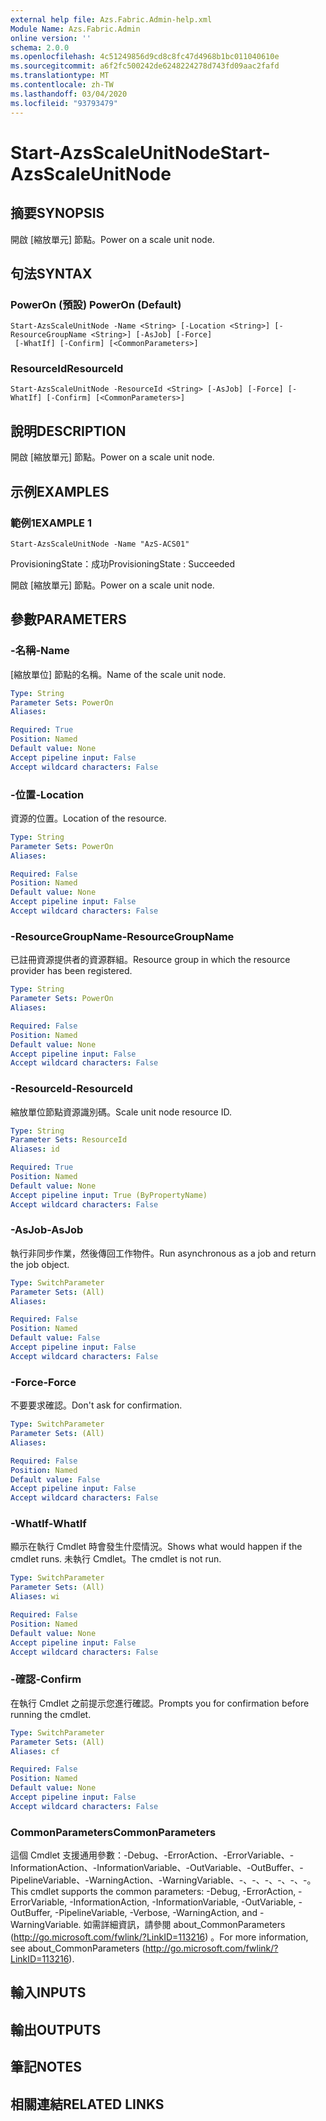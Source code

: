 ```yaml
---
external help file: Azs.Fabric.Admin-help.xml
Module Name: Azs.Fabric.Admin
online version: ''
schema: 2.0.0
ms.openlocfilehash: 4c51249856d9cd8c8fc47d4968b1bc011040610e
ms.sourcegitcommit: a6f2fc500242de6248224278d743fd09aac2fafd
ms.translationtype: MT
ms.contentlocale: zh-TW
ms.lasthandoff: 03/04/2020
ms.locfileid: "93793479"
---
```

# <span data-ttu-id="db6d9-101">Start-AzsScaleUnitNode</span><span class="sxs-lookup"><span data-stu-id="db6d9-101">Start-AzsScaleUnitNode</span></span>

## <span data-ttu-id="db6d9-102">摘要</span><span class="sxs-lookup"><span data-stu-id="db6d9-102">SYNOPSIS</span></span>
<span data-ttu-id="db6d9-103">開啟 [縮放單元] 節點。</span><span class="sxs-lookup"><span data-stu-id="db6d9-103">Power on a scale unit node.</span></span>

## <span data-ttu-id="db6d9-104">句法</span><span class="sxs-lookup"><span data-stu-id="db6d9-104">SYNTAX</span></span>

### <span data-ttu-id="db6d9-105">PowerOn (預設) </span><span class="sxs-lookup"><span data-stu-id="db6d9-105">PowerOn (Default)</span></span>
```
Start-AzsScaleUnitNode -Name <String> [-Location <String>] [-ResourceGroupName <String>] [-AsJob] [-Force]
 [-WhatIf] [-Confirm] [<CommonParameters>]
```

### <span data-ttu-id="db6d9-106">ResourceId</span><span class="sxs-lookup"><span data-stu-id="db6d9-106">ResourceId</span></span>
```
Start-AzsScaleUnitNode -ResourceId <String> [-AsJob] [-Force] [-WhatIf] [-Confirm] [<CommonParameters>]
```

## <span data-ttu-id="db6d9-107">說明</span><span class="sxs-lookup"><span data-stu-id="db6d9-107">DESCRIPTION</span></span>
<span data-ttu-id="db6d9-108">開啟 [縮放單元] 節點。</span><span class="sxs-lookup"><span data-stu-id="db6d9-108">Power on a scale unit node.</span></span>

## <span data-ttu-id="db6d9-109">示例</span><span class="sxs-lookup"><span data-stu-id="db6d9-109">EXAMPLES</span></span>

### <span data-ttu-id="db6d9-110">範例1</span><span class="sxs-lookup"><span data-stu-id="db6d9-110">EXAMPLE 1</span></span>
```
Start-AzsScaleUnitNode -Name "AzS-ACS01"
```

<span data-ttu-id="db6d9-111">ProvisioningState：成功</span><span class="sxs-lookup"><span data-stu-id="db6d9-111">ProvisioningState : Succeeded</span></span>

<span data-ttu-id="db6d9-112">開啟 [縮放單元] 節點。</span><span class="sxs-lookup"><span data-stu-id="db6d9-112">Power on a scale unit node.</span></span>

## <span data-ttu-id="db6d9-113">參數</span><span class="sxs-lookup"><span data-stu-id="db6d9-113">PARAMETERS</span></span>

### <span data-ttu-id="db6d9-114">-名稱</span><span class="sxs-lookup"><span data-stu-id="db6d9-114">-Name</span></span>
<span data-ttu-id="db6d9-115">[縮放單位] 節點的名稱。</span><span class="sxs-lookup"><span data-stu-id="db6d9-115">Name of the scale unit node.</span></span>

```yaml
Type: String
Parameter Sets: PowerOn
Aliases:

Required: True
Position: Named
Default value: None
Accept pipeline input: False
Accept wildcard characters: False
```

### <span data-ttu-id="db6d9-116">-位置</span><span class="sxs-lookup"><span data-stu-id="db6d9-116">-Location</span></span>
<span data-ttu-id="db6d9-117">資源的位置。</span><span class="sxs-lookup"><span data-stu-id="db6d9-117">Location of the resource.</span></span>

```yaml
Type: String
Parameter Sets: PowerOn
Aliases:

Required: False
Position: Named
Default value: None
Accept pipeline input: False
Accept wildcard characters: False
```

### <span data-ttu-id="db6d9-118">-ResourceGroupName</span><span class="sxs-lookup"><span data-stu-id="db6d9-118">-ResourceGroupName</span></span>
<span data-ttu-id="db6d9-119">已註冊資源提供者的資源群組。</span><span class="sxs-lookup"><span data-stu-id="db6d9-119">Resource group in which the resource provider has been registered.</span></span>

```yaml
Type: String
Parameter Sets: PowerOn
Aliases:

Required: False
Position: Named
Default value: None
Accept pipeline input: False
Accept wildcard characters: False
```

### <span data-ttu-id="db6d9-120">-ResourceId</span><span class="sxs-lookup"><span data-stu-id="db6d9-120">-ResourceId</span></span>
<span data-ttu-id="db6d9-121">縮放單位節點資源識別碼。</span><span class="sxs-lookup"><span data-stu-id="db6d9-121">Scale unit node resource ID.</span></span>

```yaml
Type: String
Parameter Sets: ResourceId
Aliases: id

Required: True
Position: Named
Default value: None
Accept pipeline input: True (ByPropertyName)
Accept wildcard characters: False
```

### <span data-ttu-id="db6d9-122">-AsJob</span><span class="sxs-lookup"><span data-stu-id="db6d9-122">-AsJob</span></span>
<span data-ttu-id="db6d9-123">執行非同步作業，然後傳回工作物件。</span><span class="sxs-lookup"><span data-stu-id="db6d9-123">Run asynchronous as a job and return the job object.</span></span>

```yaml
Type: SwitchParameter
Parameter Sets: (All)
Aliases:

Required: False
Position: Named
Default value: False
Accept pipeline input: False
Accept wildcard characters: False
```

### <span data-ttu-id="db6d9-124">-Force</span><span class="sxs-lookup"><span data-stu-id="db6d9-124">-Force</span></span>
<span data-ttu-id="db6d9-125">不要要求確認。</span><span class="sxs-lookup"><span data-stu-id="db6d9-125">Don't ask for confirmation.</span></span>

```yaml
Type: SwitchParameter
Parameter Sets: (All)
Aliases:

Required: False
Position: Named
Default value: False
Accept pipeline input: False
Accept wildcard characters: False
```

### <span data-ttu-id="db6d9-126">-WhatIf</span><span class="sxs-lookup"><span data-stu-id="db6d9-126">-WhatIf</span></span>
<span data-ttu-id="db6d9-127">顯示在執行 Cmdlet 時會發生什麼情況。</span><span class="sxs-lookup"><span data-stu-id="db6d9-127">Shows what would happen if the cmdlet runs.</span></span>
<span data-ttu-id="db6d9-128">未執行 Cmdlet。</span><span class="sxs-lookup"><span data-stu-id="db6d9-128">The cmdlet is not run.</span></span>

```yaml
Type: SwitchParameter
Parameter Sets: (All)
Aliases: wi

Required: False
Position: Named
Default value: None
Accept pipeline input: False
Accept wildcard characters: False
```

### <span data-ttu-id="db6d9-129">-確認</span><span class="sxs-lookup"><span data-stu-id="db6d9-129">-Confirm</span></span>
<span data-ttu-id="db6d9-130">在執行 Cmdlet 之前提示您進行確認。</span><span class="sxs-lookup"><span data-stu-id="db6d9-130">Prompts you for confirmation before running the cmdlet.</span></span>

```yaml
Type: SwitchParameter
Parameter Sets: (All)
Aliases: cf

Required: False
Position: Named
Default value: None
Accept pipeline input: False
Accept wildcard characters: False
```

### <span data-ttu-id="db6d9-131">CommonParameters</span><span class="sxs-lookup"><span data-stu-id="db6d9-131">CommonParameters</span></span>
<span data-ttu-id="db6d9-132">這個 Cmdlet 支援通用參數：-Debug、-ErrorAction、-ErrorVariable、-InformationAction、-InformationVariable、-OutVariable、-OutBuffer、-PipelineVariable、-WarningAction、-WarningVariable、-、-、-、-、-、-。</span><span class="sxs-lookup"><span data-stu-id="db6d9-132">This cmdlet supports the common parameters: -Debug, -ErrorAction, -ErrorVariable, -InformationAction, -InformationVariable, -OutVariable, -OutBuffer, -PipelineVariable, -Verbose, -WarningAction, and -WarningVariable.</span></span> <span data-ttu-id="db6d9-133">如需詳細資訊，請參閱 about_CommonParameters (http://go.microsoft.com/fwlink/?LinkID=113216) 。</span><span class="sxs-lookup"><span data-stu-id="db6d9-133">For more information, see about_CommonParameters (http://go.microsoft.com/fwlink/?LinkID=113216).</span></span>

## <span data-ttu-id="db6d9-134">輸入</span><span class="sxs-lookup"><span data-stu-id="db6d9-134">INPUTS</span></span>

## <span data-ttu-id="db6d9-135">輸出</span><span class="sxs-lookup"><span data-stu-id="db6d9-135">OUTPUTS</span></span>

## <span data-ttu-id="db6d9-136">筆記</span><span class="sxs-lookup"><span data-stu-id="db6d9-136">NOTES</span></span>

## <span data-ttu-id="db6d9-137">相關連結</span><span class="sxs-lookup"><span data-stu-id="db6d9-137">RELATED LINKS</span></span>
